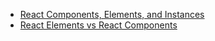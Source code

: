 * [React Components, Elements, and Instances](https://reactjs.org/blog/2015/12/18/react-components-elements-and-instances.html)  
* [React Elements vs React Components](https://tylermcginnis.com/react-elements-vs-react-components/)  
